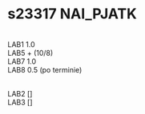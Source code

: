 # s23317 NAI_PJATK
<br>LAB1 1.0
<br>LAB5 + (10/8)
<br>LAB7 1.0
<br>LAB8 0.5 (po terminie)

<br> LAB2 []
<br> LAB3 []
